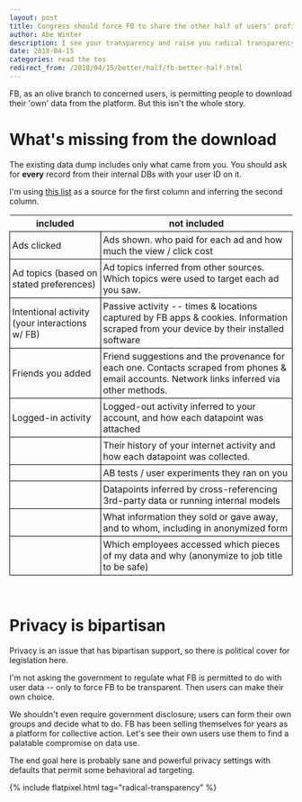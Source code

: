 ```yaml
---
layout: post
title: Congress should force FB to share the other half of users' profiles
author: Abe Winter
description: I see your transparency and raise you radical transparency
date: 2018-04-15
categories: read the tos
redirect_from: /2018/04/15/better/half/fb-better-half.html
---
```


FB, as an olive branch to concerned users, is permitting people to download their 'own' data from the platform. But this isn't the whole story.

# What's missing from the download

The existing data dump includes only what came from you. You should ask for **every** record from their internal DBs with your user ID on it.

I'm using [this list](https://www.facebook.com/help/405183566203254/) as a source for the first column and inferring the second column.

<style>
table {border-collapse:collapse;}
td {border: solid 1px black; padding:4px;}
</style>

| included | not included |
|---|---|
| Ads clicked | Ads shown. who paid for each ad and how much the view / click cost |
| Ad topics (based on stated preferences) | Ad topics inferred from other sources. Which topics were used to target each ad you saw. |
| Intentional activity (your interactions w/ FB) | Passive activity -- times & locations captured by FB apps & cookies. Information scraped from your device by their installed software |
| Friends you added | Friend suggestions and the provenance for each one. Contacts scraped from phones & email accounts. Network links inferred via other methods. |
| Logged-in activity | Logged-out activity inferred to your account, and how each datapoint was attached |
| | Their history of your internet activity and how each datapoint was collected. |
| | AB tests / user experiments they ran on you |
| | Datapoints inferred by cross-referencing 3rd-party data or running internal models |
| | What information they sold or gave away, and to whom, including in anonymized form |
| | Which employees accessed which pieces of my data and why (anonymize to job title to be safe) |

<br>

# Privacy is bipartisan

Privacy is an issue that has bipartisan support, so there is political cover for legislation here.

I'm not asking the government to regulate what FB is permitted to do with user data -- only to force FB to be transparent. Then users can make their own choice.

We shouldn't even require government disclosure; users can form their own groups and decide what to do. FB has been selling themselves for years as a platform for collective action. Let's see their own users use them to find a palatable compromise on data use.

The end goal here is probably sane and powerful privacy settings with defaults that permit some behavioral ad targeting.

{% include flatpixel.html tag="radical-transparency" %}
